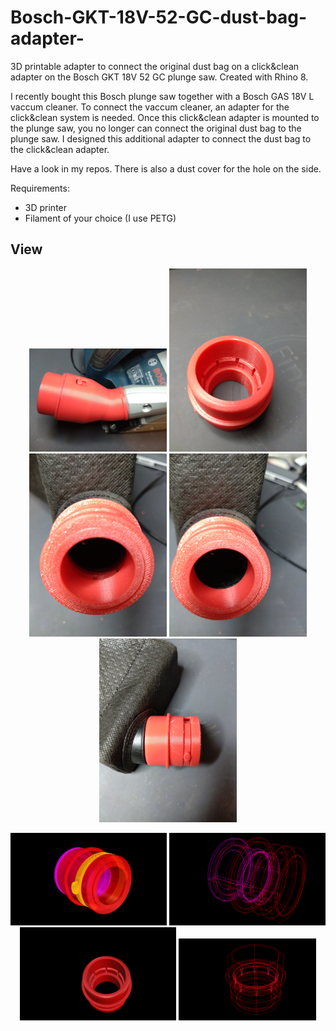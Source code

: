 # Bosch-GKT-18V-52-GC-dust-bag-adapter-
3D printable adapter to connect the original dust bag on a click&amp;clean adapter on the Bosch GKT 18V 52 GC plunge saw. Created with Rhino 8.

I recently bought this Bosch plunge saw together with a Bosch GAS 18V L vaccum cleaner. 
To connect the vaccum cleaner, an adapter for the click&clean system is needed. 
Once this click&clean adapter is mounted to the plunge saw, you no longer can connect the original dust bag to the plunge saw.
I designed this additional adapter to connect the dust bag to the click&clean adapter.

Have a look in my repos. There is also a dust cover for the hole on the side.

Requirements:
* 3D printer 
* Filament of your choice (I use PETG)
  
## View
<p align="center">
<img src="IMG_20250105_194932.jpg" width="220"> 
<img src="IMG_20250105_195038.jpg" width="220">
<img src="IMG_20250105_195146.jpg" width="220">
<img src="IMG_20250105_195155.jpg" width="220">
<img src="IMG_20250105_195236.jpg" width="220">
</p>  
<p align="center">
<img src="Staubsack1.png" width="250"> 
<img src="Staubsack2.png" width="250"> 
<img src="Staubsack4.png" width="250"> 
<img src="Staubsack5.png" width="220">
</p>

